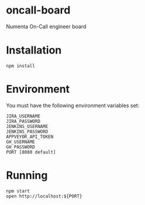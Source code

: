 # oncall-board
Numenta On-Call engineer board

# Installation

    npm install

# Environment

You must have the following environment variables set:

    JIRA_USERNAME
    JIRA_PASSWORD
    JENKINS_USERNAME
    JENKINS_PASSWORD
    APPVEYOR_API_TOKEN
    GH_USERNAME
    GH_PASSWORD
    PORT [8080 default]

# Running

    npm start
    open http://localhost:${PORT}